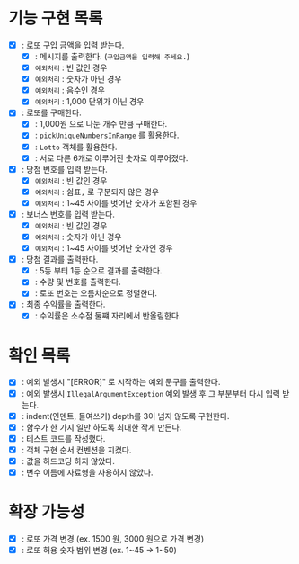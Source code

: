 # 기능 구현 목록
- [X] : 로또 구입 금액을 입력 받는다.
  - [X] : 메시지를 출력한다. (`구입금액을 입력해 주세요.`)
  - [X] `예외처리` : 빈 값인 경우
  - [X] `예외처리` : 숫자가 아닌 경우
  - [X] `예외처리` : 음수인 경우
  - [X] `예외처리` : 1,000 단위가 아닌 경우
- [X] : 로또를 구매한다.
  - [X] : 1,000원 으로 나눈 개수 만큼 구매한다.
  - [X] : `pickUniqueNumbersInRange` 를 활용한다.
  - [X] : `Lotto` 객체를 활용한다.
  - [X] : 서로 다른 6개로 이루어진 숫자로 이루어졌다.
- [X] : 당첨 번호를 입력 받는다.
  - [X] `예외처리` : 빈 값인 경우
  - [X] `예외처리` : 쉼표`,` 로 구분되지 않은 경우
  - [X] `예외처리` : 1~45 사이를 벗어난 숫자가 포함된 경우
- [X] : 보너스 번호를 입력 받는다.
  - [X] `예외처리` : 빈 값인 경우
  - [X] `예외처리` : 숫자가 아닌 경우
  - [X] `예외처리` : 1~45 사이를 벗어난 숫자인 경우
- [X] : 당첨 결과를 출력한다.
  - [X] : 5등 부터 1등 순으로 결과를 출력한다.
  - [X] : 수량 및 번호를 출력한다.
  - [X] : 로또 번호는 오름차순으로 정렬한다.
- [X] : 최종 수익률을 출력한다.
  - [X] : 수익률은 소수점 둘쨰 자리에서 반올림한다.

# 확인 목록
- [X] : 예외 발생시 "[ERROR]" 로 시작하는 예외 문구를 출력한다.
- [X] : 예외 발생시 `IllegalArgumentException` 예외 발생 후 그 부분부터 다시 입력 받는다.
- [X] : indent(인덴트, 들여쓰기) depth를 3이 넘지 않도록 구현한다.
- [X] : 함수가 한 가지 일만 하도록 최대한 작게 만든다.
- [X] : 테스트 코드를 작성했다.
- [X] : 객체 구현 순서 컨벤션을 지켰다.
- [X] : 값을 하드코딩 하지 않았다.
- [X] : 변수 이름에 자료형을 사용하지 않았다.

# 확장 가능성
- [X] : 로또 가격 변경 (ex. 1500 원, 3000 원으로 가격 변경)
- [X] : 로또 허용 숫자 범위 변경 (ex. 1~45 -> 1~50)